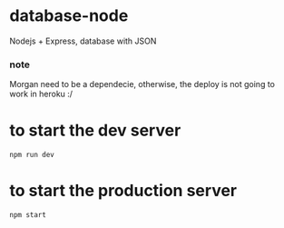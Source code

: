 # database-node
Nodejs + Express,  database with JSON

### note
Morgan need to be a dependecie, otherwise, the deploy is not going to work in heroku :/

# to start the dev server
```
npm run dev 
```
# to start the production server
```
npm start
```

